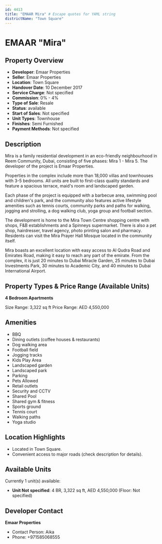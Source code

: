 ```yaml
---
id: 4413
title: "EMAAR Mira" # Escape quotes for YAML string
districtName: "Town Square"
---
```


# EMAAR "Mira"

## Property Overview
- **Developer**: Emaar Properties
- **Seller**: Emaar Properties
- **Location**: Town Square
- **Handover Date**: 10 December 2017
- **Service Charge**: Not specified
- **Commission**: 0% - 4%
- **Type of Sale**: Resale
- **Status**: available
- **Start of Sales**: Not specified
- **Unit Types**: Townhouse
- **Finishes**: Semi Furnished
- **Payment Methods**: Not specified

## Description
Mira is a family residential development in an eco-friendly neighbourhood in Reem Community, Dubai, consisting of five phases: Mira 1 - Mira 5. The developer of the project is Emaar Properties. 

Properties in the complex include more than 18,000 villas and townhouses with 3-5 bedrooms. All units are built to first-class quality standards and feature a spacious terrace, maid's room and landscaped garden. 

Each phase of the project is equipped with a barbecue area, swimming pool and children's park, and the community also features active lifestyle amenities such as tennis courts, community parks and paths for walking, jogging and strolling, a dog walking club, yoga group and football section.

The development is home to the Mira Town Centre shopping centre with shops, F&B establishments and a Spinneys supermarket. There is also a pet shop, hairdresser, travel agency, photo printing salon and pharmacy. Residents can visit the Mira Prayer Hall Mosque located in the community itself. 

Mira boasts an excellent location with easy access to Al Qudra Road and Emirates Road, making it easy to reach any part of the emirate. From the complex, it is just 20 minutes to Dubai Miracle Garden, 25 minutes to Dubai Investments Park, 30 minutes to Academic City, and 40 minutes to Dubai International Airport.

## Property Types & Price Range (Available Units)
**4 Bedroom Apartments**

Size Range: 3,322 sq ft
Price Range: AED 4,550,000

## Amenities
- BBQ
- Dining outlets  (coffee houses & restaurants)
- Dog walking area
- Football field
- Jogging tracks
- Kids Play Area
- Landscaped garden
- Landscaped park
- Parking
- Pets Allowed
- Retail outlets
- Security and CCTV
- Shared Pool
- Shared gym & fitness
- Sports ground
- Tennis court
- Walking paths
- Yoga studio

## Location Highlights
- Located in Town Square.
- Convenient access to major roads (check description for details).

## Available Units
Currently 1 unit(s) available:
- **Unit Not specified**: 4 BR, 3,322 sq ft, AED 4,550,000 (Floor: Not specified)

## Developer Contact
**Emaar Properties**
- Contact Person: Aika
- Phone: +971585068555
